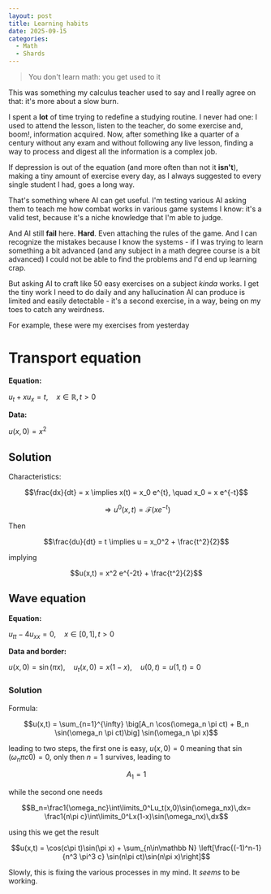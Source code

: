 ```yaml
---
layout: post
title: Learning habits
date: 2025-09-15
categories:
  - Math
  - Shards
---
```


> You don't learn math: you get used to it

This was something my calculus teacher used to say and I really agree on that: it's more about a slow burn.

<!--more-->

I spent a **lot** of time trying to redefine a studying routine. I never had one: I used to attend the lesson, listen to the teacher, do some exercise and, boom!, information acquired. Now, after something like a quarter of a century without any exam and without following any live lesson, finding a way to process and digest all the information is a complex job.

If depression is out of the equation (and more often than not it **isn't**), making a tiny amount of exercise every day, as I always suggested to every single student I had, goes a long way.

That's something where AI can get useful. I'm testing various AI asking them to teach me how combat works in various game systems I know: it's a valid test, because it's a niche knowledge that I'm able to judge.

And AI still **fail** here. **Hard**. Even attaching the rules of the game. And I can recognize the mistakes because I know the systems - if I was trying to learn something a bit advanced (and any subject in a math degree course is a bit advanced) I could not be able to find the problems and I'd end up learning crap.

But asking AI to craft like 50 easy exercises on a subject *kinda* works. I get the tiny work I need to do daily and any hallucination AI can produce is limited and easily detectable - it's a second exercise, in a way, being on my toes to catch any weirdness.

For example, these were my exercises from yesterday

# Transport equation
**Equation:**

$u_t + x u_x = t, \quad x \in \mathbb{R}, t > 0$

**Data:**

$u(x,0) = x^2$

## Solution
Characteristics:

$$\frac{dx}{dt} = x \implies x(t) = x_0 e^{t}, \quad x_0 = x e^{-t}$$

$$\Rightarrow u^0(x,t)=\mathcal F(x e^{-t})$$

Then

$$\frac{du}{dt} = t \implies u = x_0^2 + \frac{t^2}{2}$$

implying

$$u(x,t) = x^2 e^{-2t} + \frac{t^2}{2}$$

## Wave equation
**Equation:**

$u_{tt} - 4 u_{xx} = 0, \quad x \in [0,1], t>0$

**Data and border:**

$u(x,0) = \sin(\pi x), \quad u_t(x,0) = x(1-x), \quad u(0,t) = u(1,t) = 0$

### Solution
Formula:

$$u(x,t) = \sum_{n=1}^{\infty} \big[A_n \cos(\omega_n \pi ct) + B_n \sin(\omega_n \pi ct)\big] \sin(\omega_n \pi x)$$

leading to two steps, the first one is easy, $u(x,0)=0$ meaning that $\sin(\omega_n\pi c0)=0$, only then $n=1$ survives, leading to

$$A_1 = 1$$

while the second one needs 

$$B_n=\frac1{\omega_nc}\int\limits_0^Lu_t(x,0)\sin(\omega_nx)\,dx=
\frac1{n\pi c}\int\limits_0^Lx(1-x)\sin(\omega_nx)\,dx$$

using this we get the result

$$u(x,t) = \cos(c\pi t)\sin(\pi x) + \sum_{n\in\mathbb N} \left[\frac{(-1)^n-1}{n^3 \pi^3 c} \sin(n\pi ct)\sin(n\pi x)\right]$$

Slowly, this is fixing the various processes in my mind. It _seems_ to be working.
